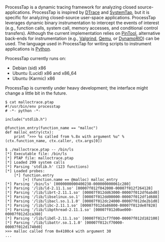 ProcessTap is a dynamic tracing framework for analyzing closed source-applications. ProcessTap is inspired by [DTrace](http://opensolaris.org/os/community/dtrace/) and [SystemTap](http://sourceware.org/systemtap/), but it is specific for analyzing closed-source user-space applications. ProcessTap leverages dynamic binary instrumentation to intercept the events of interest (e.g., function calls, system call, memory accesses, and conditional control transfers). Although the current implementation relies on [PinTool](http://www.pintool.org), alternative back-ends for instrumentation (e.g., [Valgrind](http://www.valgrind.org), [Qemu](http://www.qemu.org), or [DynamoRIO](http://code.google.com/p/dynamorio/)) can be used. The language used in ProcessTap for writing scripts to instrument applications is [Python](http://www.python.org).

ProcessTap currently runs on:

  * Debian (sid) x86
  * Ubuntu (Lucid) x86 and x86\_64
  * Ubuntu (Karmic) x86

ProcessTap is currently under heavy development; the interface might change a little bit in the future.


```
$ cat malloctrace.ptap
#!/usr/bin/env processtap
# -*- python -*-

include("stdlib.h")

@function_entry(function_name == "malloc")
def malloc_entry(ctx):
    print ">>> %s called from %.8x with argument %u" % (ctx.function_name, ctx.caller, ctx.args[0])

$ ./malloctrace.ptap -- /bin/ls
[*] Executable file: /bin/ls
[*] PTAP file: malloctrace.ptap
[*] Loaded 299 system calls
[*] Parsing 'stdlib.h' (123 functions)
[*] Loaded probes:
    [*] function.entry
        [+] (function.name == @malloc) malloc_entry
[*] Parsing '/bin/ls' [0000000000400238-000000000061c280]
[*] Parsing '/lib/ld-2.11.1.so' [00007f012f042000-00007f012f264128]
[*] Parsing '/lib/librt-2.11.1.so' [00007f012dd63000-00007f012df6abd0]
[*] Parsing '/lib/libselinux.so.1' [00007f012dd00000-00007f012df1d608]
[*] Parsing '/lib/libacl.so.1.1.0' [00007f012dc24000-00007f012de2b1d0]
[*] Parsing '/lib/libc-2.11.1.so' [00007f012da86000-00007f012de07828]
[*] Parsing '/lib/libpthread-2.11.1.so' [00007f012d0ae000-00007f012d2ca380]
[*] Parsing '/lib/libdl-2.11.1.so' [00007f012cf7f000-00007f012d182100]
[*] Parsing '/lib/libattr.so.1.1.0' [00007f012cf70000-00007f012d1740d0]
>>> malloc called from 0x4100c4 with argument 30
...
```